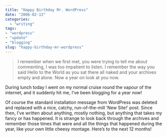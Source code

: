 ```yaml
---
title: "Happy Birthday Mr. WordPress"
date: "2006-02-13"
categories:
  - "writing"
tags:
- "wordpress"
- "update"
- "blogging"
slug: "happy-birthday-mr-wordpress"
---
```


> I remember when we first met, you were trying to tell me about commenting, I was too impatient to listen. I remember the way you said Hello to the World as you sat there all naked and your archives empty and alone. Now a year on look at you now.

During lunch today I went on my normal cruise round the vapour of the internet, and it suddenly hit me, I’ve been blogging for a year now!

Of course the standard installation message from WordPress was deleted and replaced with a nice, catchy, run-of-the-mill ’New Site!’ post. Since then, I’ve written about anything, mostly nothing, but anything that takes my fancy or has happened.
It is strange to look back through the archives and remember those times that were and all the things that happened during the year, like your own little cheesy montage.
Here’s to the next 12 months!
